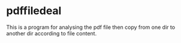 # pdffiledeal
This is a program for analysing the pdf file then copy from one dir to another dir according to file content.
